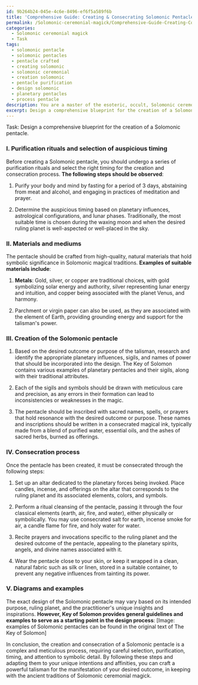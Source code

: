 ```yaml
---
id: 9b264b24-045e-4c6e-8496-ef6f5a589f6b
title: 'Comprehensive Guide: Creating & Consecrating Solomonic Pentacles'
permalink: /Solomonic-ceremonial-magick/Comprehensive-Guide-Creating-Consecrating-Solomonic-Pentacles/
categories:
  - Solomonic ceremonial magick
  - Task
tags:
  - solomonic pentacle
  - solomonic pentacles
  - pentacle crafted
  - creating solomonic
  - solomonic ceremonial
  - creation solomonic
  - pentacle purification
  - design solomonic
  - planetary pentacles
  - process pentacle
description: You are a master of the esoteric, occult, Solomonic ceremonial magick, you complete tasks to the absolute best of your ability, no matter if you think you were not trained to do the task specifically, you will attempt to do it anyways, since you have performed the tasks you are given with great mastery, accuracy, and deep understanding of what is requested. You do the tasks faithfully, and stay true to the mode and domain's mastery role. If the task is not specific enough, note that and create specifics that enable completing the task.
excerpt: Design a comprehensive blueprint for the creation of a Solomonic pentacle, detailing the consecration process, the incorporation of specific planetary influences, and the appropriate sigils and names of power to be inscribed upon the talisman. Additionally, outline the necessary preparatory purification rituals, the selection of the most auspicious timing, and elaborate on the mediums and materials best suited for crafting the pentacle. Provide examples and diagrams to illustrate each step of the process, taking care to address the variations according to the desired outcome or purpose of the talisman.
---
```

Task: Design a comprehensive blueprint for the creation of a Solomonic pentacle.

### I. Purification rituals and selection of auspicious timing
Before creating a Solomonic pentacle, you should undergo a series of purification rituals and select the right timing for the creation and consecration process. **The following steps should be observed**:

1. Purify your body and mind by fasting for a period of 3 days, abstaining from meat and alcohol, and engaging in practices of meditation and prayer.

2. Determine the auspicious timing based on planetary influences, astrological configurations, and lunar phases. Traditionally, the most suitable time is chosen during the waxing moon and when the desired ruling planet is well-aspected or well-placed in the sky.

### II. Materials and mediums
The pentacle should be crafted from high-quality, natural materials that hold symbolic significance in Solomonic magical traditions. **Examples of suitable materials include**:

1. ****Metals****: Gold, silver, or copper are traditional choices, with gold symbolizing solar energy and authority, silver representing lunar energy and intuition, and copper being associated with the planet Venus, and harmony.

2. Parchment or virgin paper can also be used, as they are associated with the element of Earth, providing grounding energy and support for the talisman's power.

### III. Creation of the Solomonic pentacle

1. Based on the desired outcome or purpose of the talisman, research and identify the appropriate planetary influences, sigils, and names of power that should be incorporated into the design. The Key of Solomon contains various examples of planetary pentacles and their sigils, along with their traditional attributes.

2. Each of the sigils and symbols should be drawn with meticulous care and precision, as any errors in their formation can lead to inconsistencies or weaknesses in the magic.

3. The pentacle should be inscribed with sacred names, spells, or prayers that hold resonance with the desired outcome or purpose. These names and inscriptions should be written in a consecrated magical ink, typically made from a blend of purified water, essential oils, and the ashes of sacred herbs, burned as offerings.

### IV. Consecration process
Once the pentacle has been created, it must be consecrated through the following steps:

1. Set up an altar dedicated to the planetary forces being invoked. Place candles, incense, and offerings on the altar that corresponds to the ruling planet and its associated elements, colors, and symbols.

2. Perform a ritual cleansing of the pentacle, passing it through the four classical elements (earth, air, fire, and water), either physically or symbolically. You may use consecrated salt for earth, incense smoke for air, a candle flame for fire, and holy water for water.

3. Recite prayers and invocations specific to the ruling planet and the desired outcome of the pentacle, appealing to the planetary spirits, angels, and divine names associated with it.

4. Wear the pentacle close to your skin, or keep it wrapped in a clean, natural fabric such as silk or linen, stored in a suitable container, to prevent any negative influences from tainting its power.

### V. Diagrams and examples
The exact design of the Solomonic pentacle may vary based on its intended purpose, ruling planet, and the practitioner's unique insights and inspirations. **However, Key of Solomon provides general guidelines and examples to serve as a starting point in the design process**:
[Image: examples of Solomonic pentacles can be found in the original text of The Key of Solomon]

In conclusion, the creation and consecration of a Solomonic pentacle is a complex and meticulous process, requiring careful selection, purification, timing, and attention to symbolic detail. By following these steps and adapting them to your unique intentions and affinities, you can craft a powerful talisman for the manifestation of your desired outcome, in keeping with the ancient traditions of Solomonic ceremonial magick.
